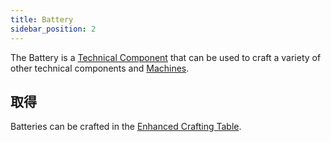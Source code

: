 ```yaml
---
title: Battery
sidebar_position: 2
---
```


The Battery is a [Technical Component](Technical-Components) that can be used to craft a variety of other technical components and [Machines](Electric-Machines).

## 取得

Batteries can be crafted in the [Enhanced Crafting Table](Enhanced-Crafting-Table).
